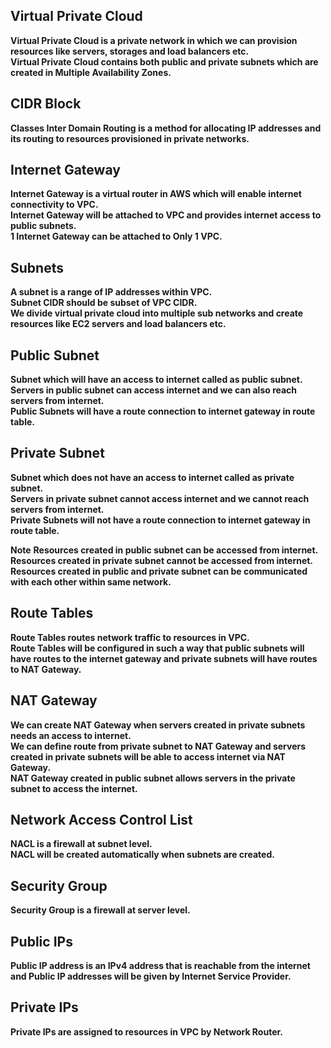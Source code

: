 ## **Virtual Private Cloud**
**Virtual Private Cloud is a private network in which we can provision resources like servers, storages and load balancers etc.**<br>
**Virtual Private Cloud contains both public and private subnets which are created in Multiple Availability Zones.**

## **CIDR Block**
**Classes Inter Domain Routing is a method for allocating IP addresses and its routing to resources provisioned in private networks.**

## **Internet Gateway**
**Internet Gateway is a virtual router in AWS which will enable internet connectivity to VPC.**<br>
**Internet Gateway will be attached to VPC and provides internet access to public subnets.**<br>
**1 Internet Gateway can be attached to Only 1 VPC.**

## **Subnets**
**A subnet is a range of IP addresses within VPC.**<br>
**Subnet CIDR should be subset of VPC CIDR.**<br>
**We divide virtual private cloud into multiple sub networks and create resources like EC2 servers and load balancers etc.**

## **Public Subnet**
**Subnet which will have an access to internet called as public subnet.**<br>
**Servers in public subnet can access internet and we can also reach servers from internet.**<br>
**Public Subnets will have a route connection to internet gateway in route table.**

## **Private Subnet**
**Subnet which does not have an access to internet called as private subnet.**<br>
**Servers in private subnet cannot access internet and we cannot reach servers from internet.**<br>
**Private Subnets will not have a route connection to internet gateway in route table.**

**Note**
**Resources created in public subnet can be accessed from internet.**<br>
**Resources created in private subnet cannot be accessed from internet.**<br>
**Resources created in public and private subnet can be communicated with each other within same network.**

## **Route Tables**
**Route Tables routes network traffic to resources in VPC.**<br>
**Route Tables will be configured in such a way that public subnets will have routes to the internet gateway and private subnets will have routes to NAT Gateway.**

## **NAT Gateway**
**We can create NAT Gateway when servers created in private subnets needs an access to internet.**<br>
**We can define route from private subnet to NAT Gateway and servers created in private subnets will be able to access internet via NAT Gateway.**<br>
**NAT Gateway created in public subnet allows servers in the private subnet to access the internet.**

## **Network Access Control List**
**NACL is a firewall at subnet level.**<br>
**NACL will be created automatically when subnets are created.**

## **Security Group**
**Security Group is a firewall at server level.**

## **Public IPs**
**Public IP address is an IPv4 address that is reachable from the internet and Public IP addresses will be given by Internet Service Provider.**

## **Private IPs**
**Private IPs are assigned to resources in VPC by Network Router.**
